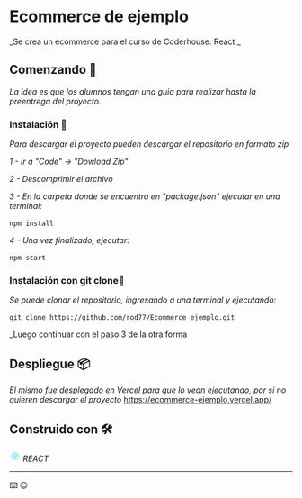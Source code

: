 # Ecommerce de ejemplo

_Se crea un ecommerce para el curso de Coderhouse: React _

## Comenzando 🚀

_La idea es que los alumnos tengan una guia para realizar hasta la preentrega del proyecto._

### Instalación 🔧

_Para descargar el proyecto pueden descargar el repositorio en formato zip_

_1 - Ir a "Code" -> "Dowload Zip"_

_2 - Descomprimir el archivo_

_3 - En la carpeta donde se encuentra en "package.json" ejecutar en una terminal:_

```
npm install
```

_4 - Una vez finalizado, ejecutar:_

```
npm start
```

### Instalación con git clone🔧
_Se puede clonar el repositorio, ingresando a una terminal y ejecutando:_
```
git clone https://github.com/rod77/Ecommerce_ejemplo.git
```
_Luego continuar con el paso 3 de la otra forma 

## Despliegue 📦

_El mismo fue desplegado en Vercel para que lo vean ejecutando, por si no quieren descargar el proyecto_
https://ecommerce-ejemplo.vercel.app/

## Construido con 🛠️

<img height="20" alt="React" src="https://raw.githubusercontent.com/github/explore/80688e429a7d4ef2fca1e82350fe8e3517d3494d/topics/react/react.png"> *REACT*

---
⌨️ 😊
